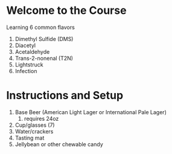 # Welcome to the Course

Learning 6 common flavors
1. Dimethyl Sulfide (DMS)
2. Diacetyl
3. Acetaldehyde
4. Trans-2-nonenal (T2N)
5. Lightstruck
6. Infection

# Instructions and Setup

1. Base Beer (American Light Lager or International Pale Lager)
	1. requires 24oz
2. Cup/glasses (7)
3. Water/crackers
4. Tasting mat
5. Jellybean or other chewable candy